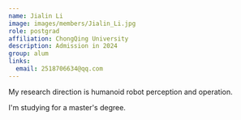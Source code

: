 ```yaml
---
name: Jialin Li
image: images/members/Jialin_Li.jpg
role: postgrad
affiliation: ChongQing University 
description: Admission in 2024 
group: alum
links:
  email: 2518706634@qq.com
---
```


My research direction is humanoid robot perception and operation. 

I'm studying for a master's degree.
